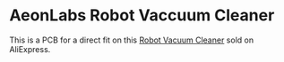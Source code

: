 # AeonLabs Robot Vaccuum Cleaner
This is a PCB for a direct fit on this [Robot Vacuum Cleaner](https://s.click.aliexpress.com/e/_DCnHPKR) sold on AliExpress.
